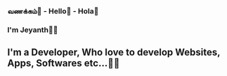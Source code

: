 ### வணக்கம்🙏 - Hello👋 - Hola🤟

### I'm Jeyanth🦸‍♂️

## I'm a Developer, Who love to develop Websites, Apps, Softwares etc...👨‍💻
